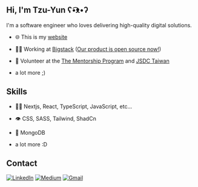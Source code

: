 
## Hi, I'm Tzu-Yun ʕ•͡ᴥ•ʔ
I'm a software engineer who loves delivering high-quality digital solutions.

- 🌐 This is my [website](https://www.tzu-yun.dev/en)

- 👨‍💻 Working at [Bigstack](https://www.bigstack.co/) ([Our product is open source now!](https://github.com/bigstack-oss))

- 👥 Volunteer at the [The Mentorship Program](https://thementorship.tw/) and [JSDC Taiwan](https://jsdc.tw/)

+ a lot more ;)

## Skills
- 👨‍💻 Nextjs, React, TypeScript, JavaScript, etc...

- 👁️ CSS, SASS, Tailwind, ShadCn

- 💽 MongoDB

+ a lot more :D

## Contact
<a href="https://www.linkedin.com/in/tyliang">![LinkedIn](https://img.shields.io/badge/linkedin-%230077B5.svg?style=for-the-badge&logo=linkedin&logoColor=white)</a>
<a href="https://medium.com/@tyliang">![Medium](https://img.shields.io/badge/Medium-12100E?style=for-the-badge&logo=medium&logoColor=white)</a>
<a href="liangtzuyun@gmail.com">![Gmail](https://img.shields.io/badge/Gmail-D14836?style=for-the-badge&logo=gmail&logoColor=white)</a>
